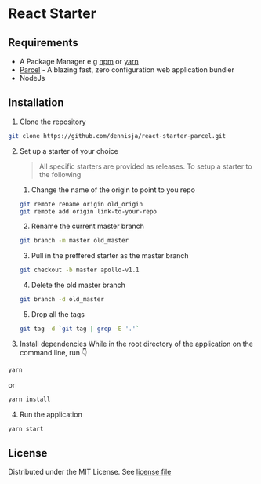 # React Starter

## Requirements

- A Package Manager e.g [npm](https://www.npmjs.com/) or [yarn](https://yarnpkg.com/)
- [Parcel](https://parceljs.org/getting_started.html) - A blazing fast, zero configuration web application bundler
- NodeJs

## Installation

1. Clone the repository

```sh
git clone https://github.com/dennisja/react-starter-parcel.git
```

2. Set up a starter of your choice

   > All specific starters are provided as releases. To setup a starter to the following

    1. Change the name of the origin to point to you repo

    ```sh
    git remote rename origin old_origin
    git remote add origin link-to-your-repo
    ```

    2. Rename the current master branch

    ```sh
    git branch -m master old_master
    ```

    3. Pull in the preffered starter as the master branch

    ```sh
    git checkout -b master apollo-v1.1
    ```

    4. Delete the old master branch

    ```sh
    git branch -d old_master
    ```

    5. Drop all the tags

    ```sh
    git tag -d `git tag | grep -E '.'`
    ```

6. Install dependencies
   While in the root directory of the application on the command line, run 👇

```sh
yarn
```

or

```sh
yarn install
```

4. Run the application

```sh
yarn start
```

## License

Distributed under the MIT License. See [license file](LICENSE)

